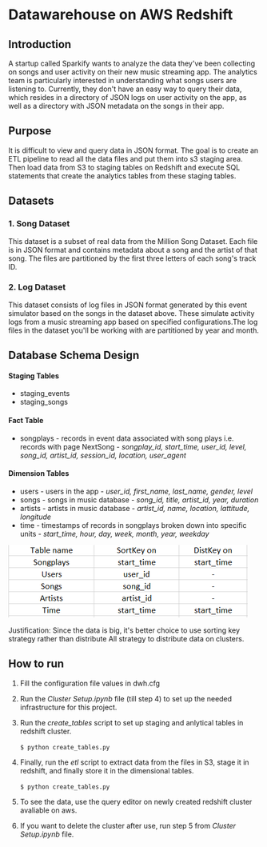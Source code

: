 # Datawarehouse on AWS Redshift


## Introduction

A startup called Sparkify wants to analyze the data they've been collecting on songs and user activity on their new music streaming app. The analytics team is particularly interested in understanding what songs users are listening to. Currently, they don't have an easy way to query their data, which resides in a directory of JSON logs on user activity on the app, as well as a directory with JSON metadata on the songs in their app.

## Purpose

It is difficult to view and query data in JSON format. The goal is to create an ETL pipeline to read all the data files and put them into s3 staging area. Then  load data from S3 to staging tables on Redshift and execute SQL statements that create the analytics tables from these staging tables.
## Datasets

### 1. Song Dataset
This dataset is a subset of real data from the Million Song Dataset. Each file is in JSON format and contains metadata about a song and the artist of that song. The files are partitioned by the first three letters of each song's track ID. 

### 2. Log Dataset
This dataset consists of log files in JSON format generated by this event simulator based on the songs in the dataset above. These simulate activity logs from a music streaming app based on specified configurations.The log files in the dataset you'll be working with are partitioned by year and month. 

## Database Schema Design

#### Staging Tables
- staging_events
- staging_songs

####  Fact Table
- songplays - records in event data associated with song plays i.e. records with page NextSong - 
*songplay_id, start_time, user_id, level, song_id, artist_id, session_id, location, user_agent*

#### Dimension Tables
- users - users in the app - 
*user_id, first_name, last_name, gender, level*
- songs - songs in music database - 
*song_id, title, artist_id, year, duration*
- artists - artists in music database - 
*artist_id, name, location, lattitude, longitude*
- time - timestamps of records in songplays broken down into specific units - 
*start_time, hour, day, week, month, year, weekday*

<img src="table.png" alt="drawing"/>

Justification: Since the data is big, it's better choice to use sorting key strategy rather than distribute All strategy to distribute data on clusters.

## How to run

1. Fill the configuration file values in dwh.cfg

2. Run the *Cluster Setup.ipynb* file (till step 4) to set up the needed infrastructure for this project.

3. Run the *create_tables* script to set up staging and anlytical tables in redshift cluster.

    `$ python create_tables.py`

4. Finally, run the *etl* script to extract data from the files in S3, stage it in redshift, and finally store it in the dimensional tables.

    `$ python create_tables.py`

5. To see the data, use the query editor on newly created redshift cluster avaliable on aws.

6. If you want to delete the cluster after use, run step 5 from *Cluster Setup.ipynb* file.